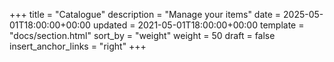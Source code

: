 +++
title = "Catalogue"
description = "Manage your items"
date = 2025-05-01T18:00:00+00:00
updated = 2021-05-01T18:00:00+00:00
template = "docs/section.html"
sort_by = "weight"
weight = 50
draft = false
insert_anchor_links = "right"
+++
